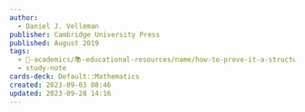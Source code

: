 ```yaml
---
author:
  - Daniel J. Velleman
publisher: Cambridge University Press
published: August 2019
tags:
  - 🔴-academics/📚-educational-resources/name/how-to-prove-it-a-structured-approach-3rd-edition
  - study-note
cards-deck: Default::Mathematics
created: 2023-09-03 08:46
updated: 2023-09-28 14:16
---
```

